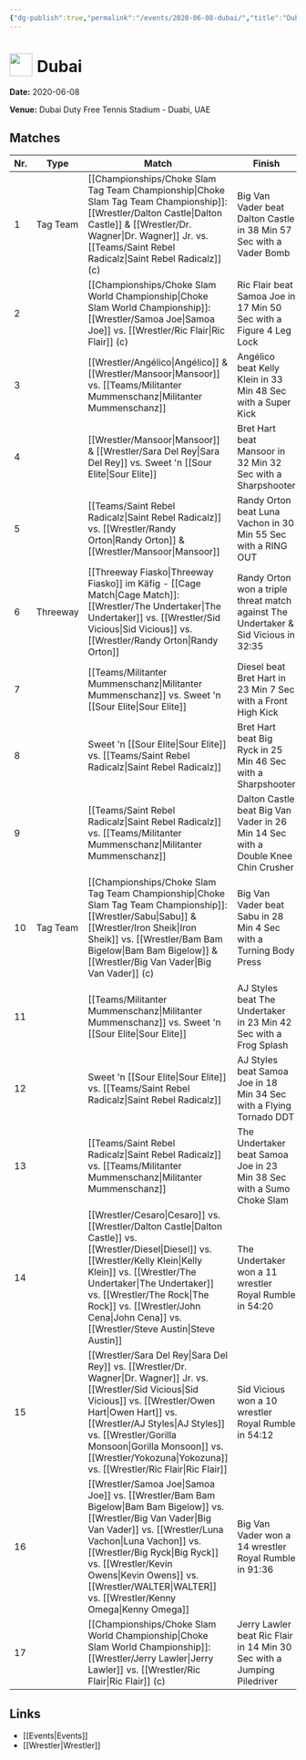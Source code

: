 ```yaml
---
{"dg-publish":true,"permalink":"/events/2020-06-08-dubai/","title":"Dubai","noteIcon":"","created":"2025-08-11T09:30:59.305+02:00"}
---
```



# <img src="z_Images/ChokeSlam.png" width="40" style="vertical-align:bottom; margin-right:8px;">**Dubai**

**Date:** 2020-06-08

**Venue:** Dubai Duty Free Tennis Stadium - Duabi, UAE

## Matches

| Nr. | Type | Match | Finish | Time | Rating | Score |
|-----|------|-------|--------|------|--------|-------|
| 1 | Tag Team | [[Championships/Choke Slam Tag Team Championship\|Choke Slam Tag Team Championship]]: [[Wrestler/Dalton Castle\|Dalton Castle]] & [[Wrestler/Dr. Wagner\|Dr. Wagner]] Jr. vs. [[Teams/Saint Rebel Radicalz\|Saint Rebel Radicalz]] (c) | Big Van Vader beat Dalton Castle in 38 Min 57 Sec with a Vader Bomb | 38:57 | ★★★★★ | 100 |
| 2 |  | [[Championships/Choke Slam World Championship\|Choke Slam World Championship]]: [[Wrestler/Samoa Joe\|Samoa Joe]] vs. [[Wrestler/Ric Flair\|Ric Flair]] (c) | Ric Flair beat Samoa Joe in 17 Min 50 Sec with a Figure 4 Leg Lock | 17:50 | ★★★★1/2 | 95 |
| 3 |  | [[Wrestler/Angélico\|Angélico]] & [[Wrestler/Mansoor\|Mansoor]] vs. [[Teams/Militanter Mummenschanz\|Militanter Mummenschanz]] | Angélico beat Kelly Klein in 33 Min 48 Sec with a Super Kick | 33:48 | ★★★★★ | 100 |
| 4 |  | [[Wrestler/Mansoor\|Mansoor]] & [[Wrestler/Sara Del Rey\|Sara Del Rey]] vs. Sweet 'n [[Sour Elite\|Sour Elite]] | Bret Hart beat Mansoor in 32 Min 32 Sec with a Sharpshooter | 32:32 | ★★★★3/4 | 98 |
| 5 |  | [[Teams/Saint Rebel Radicalz\|Saint Rebel Radicalz]] vs. [[Wrestler/Randy Orton\|Randy Orton]] & [[Wrestler/Mansoor\|Mansoor]] | Randy Orton beat Luna Vachon in 30 Min 55 Sec with a RING OUT | 30:55 | ★★★★1/2 | 93 |
| 6 | Threeway | [[Threeway Fiasko\|Threeway Fiasko]] im Käfig - [[Cage Match\|Cage Match]]: [[Wrestler/The Undertaker\|The Undertaker]] vs. [[Wrestler/Sid Vicious\|Sid Vicious]] vs. [[Wrestler/Randy Orton\|Randy Orton]] | Randy Orton won a triple threat match against The Undertaker  & Sid Vicious in  32:35 | 32:35 | ★★★★★ | 100 |
| 7 |  | [[Teams/Militanter Mummenschanz\|Militanter Mummenschanz]] vs. Sweet 'n [[Sour Elite\|Sour Elite]] | Diesel beat Bret Hart in 23 Min 7 Sec with a Front High Kick | 23:07 | ★★★★1/2 | 94 |
| 8 |  | Sweet 'n [[Sour Elite\|Sour Elite]] vs. [[Teams/Saint Rebel Radicalz\|Saint Rebel Radicalz]] | Bret Hart beat Big Ryck in 25 Min 46 Sec with a Sharpshooter | 25:46 | ★★★★ | 84 |
| 9 |  | [[Teams/Saint Rebel Radicalz\|Saint Rebel Radicalz]] vs. [[Teams/Militanter Mummenschanz\|Militanter Mummenschanz]] | Dalton Castle beat Big Van Vader in 26 Min 14 Sec with a Double Knee Chin Crusher | 26:14 | ★★★1/2 | 79 |
| 10 | Tag Team | [[Championships/Choke Slam Tag Team Championship\|Choke Slam Tag Team Championship]]: [[Wrestler/Sabu\|Sabu]]  & [[Wrestler/Iron Sheik\|Iron Sheik]] vs. [[Wrestler/Bam Bam Bigelow\|Bam Bam Bigelow]] & [[Wrestler/Big Van Vader\|Big Van Vader]] (c) | Big Van Vader beat Sabu  in 28 Min 4 Sec with a Turning Body Press | 28:04 | ★★★★★ | 100 |
| 11 |  | [[Teams/Militanter Mummenschanz\|Militanter Mummenschanz]] vs. Sweet 'n [[Sour Elite\|Sour Elite]] | AJ Styles beat The Undertaker in 23 Min 42 Sec with a Frog Splash | 23:42 | ★★★★3/4 | 98 |
| 12 |  | Sweet 'n [[Sour Elite\|Sour Elite]] vs. [[Teams/Saint Rebel Radicalz\|Saint Rebel Radicalz]] | AJ Styles beat Samoa Joe in 18 Min 34 Sec with a Flying Tornado DDT | 18:34 | ★★★3/4 | 80 |
| 13 |  | [[Teams/Saint Rebel Radicalz\|Saint Rebel Radicalz]] vs. [[Teams/Militanter Mummenschanz\|Militanter Mummenschanz]] | The Undertaker beat Samoa Joe in 23 Min 38 Sec with a Sumo Choke Slam | 23:38 | ★★★★1/2 | 93 |
| 14 |  | [[Wrestler/Cesaro\|Cesaro]]  vs. [[Wrestler/Dalton Castle\|Dalton Castle]] vs. [[Wrestler/Diesel\|Diesel]] vs. [[Wrestler/Kelly Klein\|Kelly Klein]] vs. [[Wrestler/The Undertaker\|The Undertaker]]  vs. [[Wrestler/The Rock\|The Rock]] vs. [[Wrestler/John Cena\|John Cena]] vs. [[Wrestler/Steve Austin\|Steve Austin]] | The Undertaker won a 11 wrestler Royal Rumble in  54:20 | 54:20 | ★★★★3/4 | 99 |
| 15 |  | [[Wrestler/Sara Del Rey\|Sara Del Rey]] vs. [[Wrestler/Dr. Wagner\|Dr. Wagner]] Jr. vs. [[Wrestler/Sid Vicious\|Sid Vicious]] vs. [[Wrestler/Owen Hart\|Owen Hart]] vs. [[Wrestler/AJ Styles\|AJ Styles]] vs. [[Wrestler/Gorilla Monsoon\|Gorilla Monsoon]] vs. [[Wrestler/Yokozuna\|Yokozuna]] vs. [[Wrestler/Ric Flair\|Ric Flair]] | Sid Vicious won a 10 wrestler Royal Rumble in  54:12 | 54:12 | ★★★★1/2 | 95 |
| 16 |  | [[Wrestler/Samoa Joe\|Samoa Joe]] vs. [[Wrestler/Bam Bam Bigelow\|Bam Bam Bigelow]] vs. [[Wrestler/Big Van Vader\|Big Van Vader]] vs. [[Wrestler/Luna Vachon\|Luna Vachon]] vs. [[Wrestler/Big Ryck\|Big Ryck]] vs. [[Wrestler/Kevin Owens\|Kevin Owens]] vs. [[Wrestler/WALTER\|WALTER]] vs. [[Wrestler/Kenny Omega\|Kenny Omega]] | Big Van Vader won a 14 wrestler Royal Rumble in  91:36 | 91:36 | ★★★★1/2 | 92 |
| 17 |  | [[Championships/Choke Slam World Championship\|Choke Slam World Championship]]: [[Wrestler/Jerry Lawler\|Jerry Lawler]] vs. [[Wrestler/Ric Flair\|Ric Flair]] (c) | Jerry Lawler beat Ric Flair in 14 Min 30 Sec with a Jumping Piledriver | 14:30 | ★★★1/2 | 79 |

## Links
- [[Events\|Events]]
- [[Wrestler\|Wrestler]]
